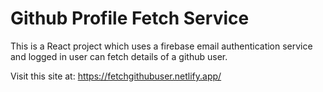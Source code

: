 # Github Profile Fetch Service

This is a React project which uses a firebase email authentication service and logged in user can fetch details of a github user.                                                   

Visit this site at: https://fetchgithubuser.netlify.app/
